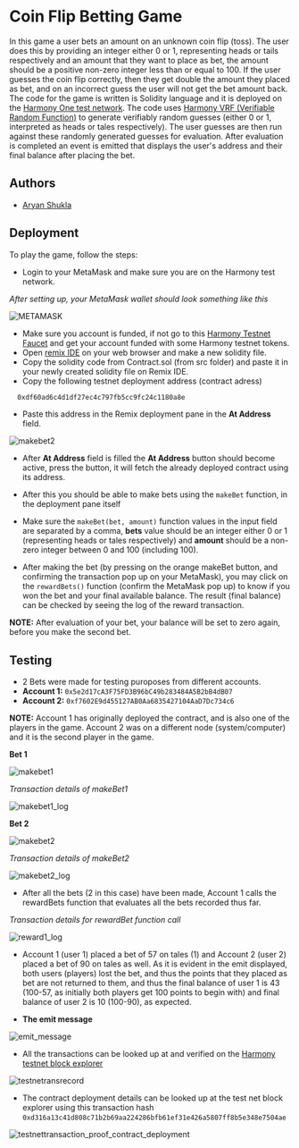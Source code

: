 
# Coin Flip Betting Game

In this game a user bets an amount on an unknown coin flip (toss).
The user does this by providing an integer either 0 or 1, 
representing heads or tails respectively and an amount that they want to place as bet, the amount should be a positive non-zero integer less than or equal to 100.
If the user guesses the coin flip correctly, then they get double the amount they placed as bet, and on an incorrect guess the user will not get the bet amount back.
The code for the game is written is Solidity language and it is deployed on the [Harmony One test network](https://explorer.pops.one/). The code uses [Harmony VRF (Verifiable Random Function)](https://docs.harmony.one/home/developers/tools/harmony-vrf) to generate verifiably random guesses (either 0 or 1, interpreted as heads or tales respectively). The user guesses are then run against these randomly generated guesses for evaluation.
After evaluation is completed an event is emitted that displays the user's address and their final balance after placing the bet.


## Authors

- [Aryan Shukla](https://www.github.com/aryannewyork)


## Deployment

To play the game, follow the steps:
- Login to your MetaMask and make sure you are on the Harmony test network.

 _After setting up, your MetaMask wallet should look something like this_

![METAMASK](https://user-images.githubusercontent.com/79625246/166065143-ee13a0bf-7683-4a66-be55-b5198ad63a08.jpg)


- Make sure you account is funded, if not go to this [Harmony Testnet Faucet](https://faucet.pops.one/) and get your account funded with some Harmony testnet tokens.
- Open [remix IDE](https://remix.ethereum.org) on your web browser and make a new solidity file.
- Copy the solidity code from Contract.sol (from src folder) and paste it in your newly created solidity file on Remix IDE.
- Copy the following testnet deployment address (contract adress)

```bash
  0xdf60ad6c4d1df27ec4c797fb5cc9fc24c1180a8e
```
- Paste this address in the Remix deployment pane in the __At Address__ field.

![makebet2](https://user-images.githubusercontent.com/79625246/165965419-b563c95c-a317-4d47-9fd5-f48edc75f314.jpeg)


- After __At Address__ field is filled the __At Address__ button should become active, press the button, it will fetch the already deployed contract using its address.
- After this you should be able to make bets using the ```makeBet``` function, in the deployment pane itself

- Make sure the ```makeBet(bet, amount)``` function values in the input field are separated by a comma, __bets__ value should be an integer either 0 or 1 (representing heads or tales respectively) and __amount__ should be a non-zero integer between 0 and 100 (including 100).
- After making the bet (by pressing on the orange makeBet button, and confirming the transaction pop up on your MetaMask), you may click on the ```rewardBets()``` function (confirm the MetaMask pop up) to know if you won the bet and your final available balance. The result (final balance) can be checked by seeing the log of the reward transaction.

__NOTE:__ After evaluation of your bet, your balance will be set to zero again, before you make the second bet.



## Testing

- 2 Bets were made for testing puroposes from different accounts.
- __Account 1:__ ```0x5e2d17cA3F75FD3B96bC49b283484A5B2bB4dB07```
- __Account 2:__ ```0xf7602E9d455127AB0Aa6835427104AaD7Dc734c6```

__NOTE:__ Account 1 has originally deployed the contract, and is also one of the players in the game. Account 2 was on a different node (system/computer) and it is the second player in the game.

__Bet 1__ 

![makebet1](https://user-images.githubusercontent.com/79625246/165966468-fc15838c-def0-4ce6-b852-34ffc8a6b95b.jpg)

_Transaction details of makeBet1_

![makebet1_log](https://user-images.githubusercontent.com/79625246/165966743-b4a5d5ac-1be3-48e0-9c55-237186a76987.jpg)


__Bet 2__ 

![makebet2](https://user-images.githubusercontent.com/79625246/165966875-685fc7f5-96b8-4a8d-bff1-c9af9d2e6749.jpeg)

_Transaction details of makeBet2_

![makebet2_log](https://user-images.githubusercontent.com/79625246/165967034-9542c92b-aecf-4e96-b7b7-437e034e1752.jpeg)

- After all the bets (2 in this case) have been made, Account 1 calls the rewardBets function that evaluates all the bets recorded thus far.

_Transaction details for rewardBet function call_

![reward1_log](https://user-images.githubusercontent.com/79625246/165967802-b1fbdd8c-abfd-4502-b4dd-70beb7a734c6.jpg)

- Account 1 (user 1) placed a bet of 57 on tales (1) and Account 2 (user 2) placed a bet of 90 on tales as well. As it is evident in the emit displayed, both users (players) lost the bet,
 and thus the points that they placed as bet are not returned to them, and thus the final balance of user 1 is 43 (100-57, as initially both players get 100 points to begin with) and final balance of user 2 is 10 (100-90), as expected.

- __The emit message__

![emit_message](https://user-images.githubusercontent.com/79625246/165969209-3fd6c778-df7b-4e08-9139-a9e9911425ad.jpg)


- All the transactions can be looked up at and verified on the [Harmony testnet block explorer](https://explorer.pops.one/)

![testnetransrecord](https://user-images.githubusercontent.com/79625246/165968368-f870dc49-4be5-4e0a-934c-c97e6eebe3cd.jpg)


- The contract deployment details can be looked up at the test net block explorer using this transaction hash
```0xd316a13c41d808c71b2b69aa224286bfb61ef31e426a5807ff8b5e348e7504ae```


![testnettransaction_proof_contract_deployment](https://user-images.githubusercontent.com/79625246/165968797-7d87e6e0-778a-4e95-86dd-124355cb3199.jpg)
